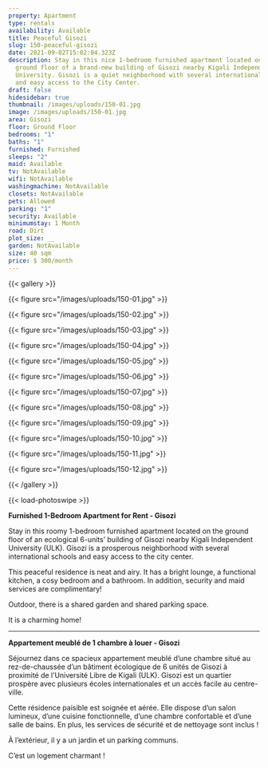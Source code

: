 ```yaml
---
property: Apartment
type: rentals
availability: Available
title: Peaceful Gisozi
slug: 150-peaceful-gisozi
date: 2021-09-02T15:02:04.323Z
description: Stay in this nice 1-bedroom furnished apartment located on the
  ground floor of a brand-new building of Gisozi nearby Kigali Independent
  University. Gisozi is a quiet neighborhood with several international schools
  and easy access to the City Center.
draft: false
hidesidebar: true
thumbnail: /images/uploads/150-01.jpg
image: /images/uploads/150-01.jpg
area: Gisozi
floor: Ground Floor
bedrooms: "1"
baths: "1"
furnished: Furnished
sleeps: "2"
maid: Available
tv: NotAvailable
wifi: NotAvailable
washingmachine: NotAvailable
closets: NotAvailable
pets: Allowed
parking: "1"
security: Available
minimumstay: 1 Month
road: Dirt
plot_size: __
garden: NotAvailable
size: 40 sqm
price: $ 300/month
---
```

{{< gallery >}}

{{< figure src="/images/uploads/150-01.jpg" >}}

{{< figure src="/images/uploads/150-02.jpg" >}}

{{< figure src="/images/uploads/150-03.jpg" >}}

{{< figure src="/images/uploads/150-04.jpg" >}}

{{< figure src="/images/uploads/150-05.jpg" >}}

{{< figure src="/images/uploads/150-06.jpg" >}}

{{< figure src="/images/uploads/150-07.jpg" >}}

{{< figure src="/images/uploads/150-08.jpg" >}}

{{< figure src="/images/uploads/150-09.jpg" >}}

{{< figure src="/images/uploads/150-10.jpg" >}}

{{< figure src="/images/uploads/150-11.jpg" >}}

{{< figure src="/images/uploads/150-12.jpg" >}}

{{< /gallery >}}

{{< load-photoswipe >}}

<!--\[if !mso]>
<style>
v\:* {behavior:url(#default#VML);}
o\:* {behavior:url(#default#VML);}
w\:* {behavior:url(#default#VML);}
.shape {behavior:url(#default#VML);}
</style>
<!\[endif]-->

**Furnished 1-Bedroom Apartment for Rent - Gisozi**

Stay in this roomy 1-bedroom furnished apartment located on the ground floor of an ecological 6-units’ building of Gisozi nearby Kigali Independent University (ULK). Gisozi is a prosperous neighborhood with several international schools and easy access to the city center.

This peaceful residence is neat and airy. It has a bright lounge, a functional kitchen, a cosy bedroom and a bathroom. In addition, security and maid services are complimentary!

Outdoor, there is a shared garden and shared parking space.

It is a charming home!

---

**Appartement meublé de 1 chambre à louer - Gisozi**

Séjournez dans ce spacieux appartement meublé d’une chambre situé au rez-de-chaussée d’un bâtiment écologique de 6 unités de Gisozi à proximité de l’Université Libre de Kigali (ULK). Gisozi est un quartier prospère avec plusieurs écoles internationales et un accès facile au centre-ville.

Cette résidence paisible est soignée et aérée. Elle dispose d’un salon lumineux, d’une cuisine fonctionnelle, d’une chambre confortable et d’une salle de bains. En plus, les services de sécurité et de nettoyage sont inclus !

À l’extérieur, il y a un jardin et un parking communs.

C’est un logement charmant !